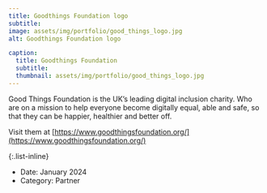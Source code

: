 ```yaml
---
title: Goodthings Foundation logo
subtitle: 
image: assets/img/portfolio/good_things_logo.jpg
alt: Goodthings Foundation logo

caption:
  title: Goodthings Foundation
  subtitle: 
  thumbnail: assets/img/portfolio/good_things_logo.jpg
---
```

Good Things Foundation is the UK’s leading digital inclusion charity. Who are on a mission to help everyone become digitally equal, able and safe, so that they can be happier, healthier and better off.

Visit them at [https://www.goodthingsfoundation.org/](https://www.goodthingsfoundation.org/)

{:.list-inline}
- Date: January 2024
- Category: Partner

